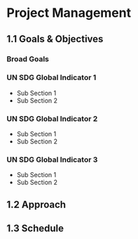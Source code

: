 # Project Management
## 1.1 Goals & Objectives
### Broad Goals
### UN SDG Global Indicator 1
- Sub Section 1
- Sub Section 2
### UN SDG Global Indicator 2
- Sub Section 1
- Sub Section 2
### UN SDG Global Indicator 3
- Sub Section 1
- Sub Section 2

## 1.2 Approach

## 1.3 Schedule
